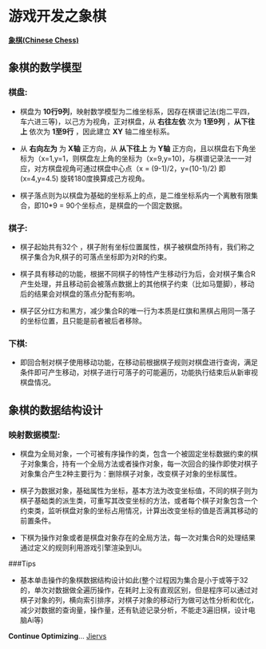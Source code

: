 # 游戏开发之象棋  
[**象棋(Chinese Chess)**](https://baike.baidu.com/item/%E8%B1%A1%E6%A3%8B/30665)

## 象棋的数学模型
### **棋盘:**    
* 棋盘为 **10行9列**，映射数学模型为二维坐标系，因存在棋谱记法(炮二平四，车六进三等)，以己方为视角，正对棋盘，从 **右往左依** 次为 **1至9列** ，**从下往上** 依次为 **1至9行** ，因此建立 **XY** 轴二维坐标系。

* 从 **右向左为** 为 **X轴** 正方向，从 **从下往上** 为 **Y轴** 正方向，且以棋盘右下角坐标为（x=1,y=1，则棋盘左上角的坐标为（x=9,y=10)，与棋谱记录法一一对应，对方棋盘视角可通过棋盘中心点（x = (9-1)/2，y=(10-1)/2) 即 (x=4,y=4.5)
旋转180度换算成己方视角。

* 棋子落点则为以棋盘为基础的坐标系上的点，是二维坐标系内一个离散有限集合，即10*9 = 90个坐标点，是棋盘的一个固定数据。 

### **棋子:**  
* 棋子起始共有32个 ，棋子附有坐标位置属性，棋子被棋盘所持有，我们称之棋子集合为R,棋子的可落点坐标即为对R的约束。

* 棋子具有移动的功能，根据不同棋子的特性产生移动行为后，会对棋子集合R产生处理，并且移动前会被落点数据上的其他棋子约束（比如马蹩脚），移动后的结果会对棋盘的落点分配有影响。 

* 棋子区分红方和黑方，减少集合R的唯一行为本质是红旗和黑棋占用同一落子的坐标位置，且只能是前者被后者移除。

### **下棋:**
* 即回合制对棋子使用移动功能，在移动前根据棋子规则对棋盘进行查询，满足条件即可产生移动，对棋子进行可落子的可能遍历，功能执行结束后从新审视棋盘情况。 

## 象棋的数据结构设计

### **映射数据模型:**

* 棋盘为全局对象，一个可被有序操作的类，包含一个被固定坐标数据约束的棋子对象集合，持有一个全局方法或者操作对象，每一次回合的操作即使对棋子对象集合产生2种主要行为：删除棋子对象，改变棋子对象的坐标属性。

* 棋子为数据对象，基础属性为坐标，基本方法为改变坐标值，不同的棋子则为棋子基础类的派生类，可重写其改变坐标的方法，或者每个棋子对象包含一个约束类，监听棋盘对象的坐标占用情况，计算出改变坐标的值是否满其移动的前置条件。

* 下棋为操作对象或者是棋盘对象存在的全局方法，每一次对集合R的处理结果通过定义的规则利用游戏引擎渲染到Ui。

###Tips 
* 基本单击操作的象棋数据结构设计如此(整个过程因为集合是小于或等于32的，单次对数据做全遍历操作，在耗时上没有直观区别，但是程序可以通过对棋子对象的列，横向索引排序，对棋子对象的移动行为做可达性分析和优化，减少对数据的查询量，操作量，还有轨迹记录分析，不能走3遍旧棋，设计电脑Ai等)

**Continue Optimizing**... [Jiervs](https://github.com/Jiervs)

